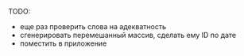 TODO:

- еще раз проверить слова на адекватность
- сгенерировать перемешанный массив, сделать ему ID по дате
- поместить в приложение
